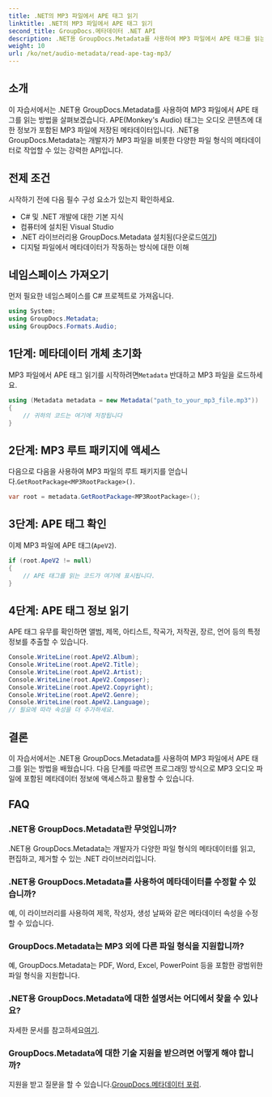 ```yaml
---
title: .NET의 MP3 파일에서 APE 태그 읽기
linktitle: .NET의 MP3 파일에서 APE 태그 읽기
second_title: GroupDocs.메타데이터 .NET API
description: .NET용 GroupDocs.Metadata를 사용하여 MP3 파일에서 APE 태그를 읽는 방법을 알아보세요. 단계별 지침을 통해 C#에서 메타데이터 추출을 살펴보세요.
weight: 10
url: /ko/net/audio-metadata/read-ape-tag-mp3/
---
```

## 소개
이 자습서에서는 .NET용 GroupDocs.Metadata를 사용하여 MP3 파일에서 APE 태그를 읽는 방법을 살펴보겠습니다. APE(Monkey's Audio) 태그는 오디오 콘텐츠에 대한 정보가 포함된 MP3 파일에 저장된 메타데이터입니다. .NET용 GroupDocs.Metadata는 개발자가 MP3 파일을 비롯한 다양한 파일 형식의 메타데이터로 작업할 수 있는 강력한 API입니다.
## 전제 조건
시작하기 전에 다음 필수 구성 요소가 있는지 확인하세요.
- C# 및 .NET 개발에 대한 기본 지식
- 컴퓨터에 설치된 Visual Studio
-  .NET 라이브러리용 GroupDocs.Metadata 설치됨(다운로드[여기](https://releases.groupdocs.com/metadata/net/))
- 디지털 파일에서 메타데이터가 작동하는 방식에 대한 이해

## 네임스페이스 가져오기
먼저 필요한 네임스페이스를 C# 프로젝트로 가져옵니다.
```csharp
using System;
using GroupDocs.Metadata;
using GroupDocs.Formats.Audio;
```
## 1단계: 메타데이터 개체 초기화
 MP3 파일에서 APE 태그 읽기를 시작하려면`Metadata` 반대하고 MP3 파일을 로드하세요.
```csharp
using (Metadata metadata = new Metadata("path_to_your_mp3_file.mp3"))
{
    // 귀하의 코드는 여기에 저장됩니다
}
```
## 2단계: MP3 루트 패키지에 액세스
 다음으로 다음을 사용하여 MP3 파일의 루트 패키지를 얻습니다.`GetRootPackage<MP3RootPackage>()`.
```csharp
var root = metadata.GetRootPackage<MP3RootPackage>();
```
## 3단계: APE 태그 확인
이제 MP3 파일에 APE 태그(`ApeV2`).
```csharp
if (root.ApeV2 != null)
{
    // APE 태그를 읽는 코드가 여기에 표시됩니다.
}
```
## 4단계: APE 태그 정보 읽기
APE 태그 유무를 확인하면 앨범, 제목, 아티스트, 작곡가, 저작권, 장르, 언어 등의 특정 정보를 추출할 수 있습니다.
```csharp
Console.WriteLine(root.ApeV2.Album);
Console.WriteLine(root.ApeV2.Title);
Console.WriteLine(root.ApeV2.Artist);
Console.WriteLine(root.ApeV2.Composer);
Console.WriteLine(root.ApeV2.Copyright);
Console.WriteLine(root.ApeV2.Genre);
Console.WriteLine(root.ApeV2.Language);
// 필요에 따라 속성을 더 추가하세요.
```

## 결론
이 자습서에서는 .NET용 GroupDocs.Metadata를 사용하여 MP3 파일에서 APE 태그를 읽는 방법을 배웠습니다. 다음 단계를 따르면 프로그래밍 방식으로 MP3 오디오 파일에 포함된 메타데이터 정보에 액세스하고 활용할 수 있습니다.

## FAQ
### .NET용 GroupDocs.Metadata란 무엇입니까?
.NET용 GroupDocs.Metadata는 개발자가 다양한 파일 형식의 메타데이터를 읽고, 편집하고, 제거할 수 있는 .NET 라이브러리입니다.
### .NET용 GroupDocs.Metadata를 사용하여 메타데이터를 수정할 수 있습니까?
예, 이 라이브러리를 사용하여 제목, 작성자, 생성 날짜와 같은 메타데이터 속성을 수정할 수 있습니다.
### GroupDocs.Metadata는 MP3 외에 다른 파일 형식을 지원합니까?
예, GroupDocs.Metadata는 PDF, Word, Excel, PowerPoint 등을 포함한 광범위한 파일 형식을 지원합니다.
### .NET용 GroupDocs.Metadata에 대한 설명서는 어디에서 찾을 수 있나요?
 자세한 문서를 참고하세요[여기](https://tutorials.groupdocs.com/metadata/net/).
### GroupDocs.Metadata에 대한 기술 지원을 받으려면 어떻게 해야 합니까?
 지원을 받고 질문을 할 수 있습니다.[GroupDocs.메타데이터 포럼](https://forum.groupdocs.com/c/metadata/14).